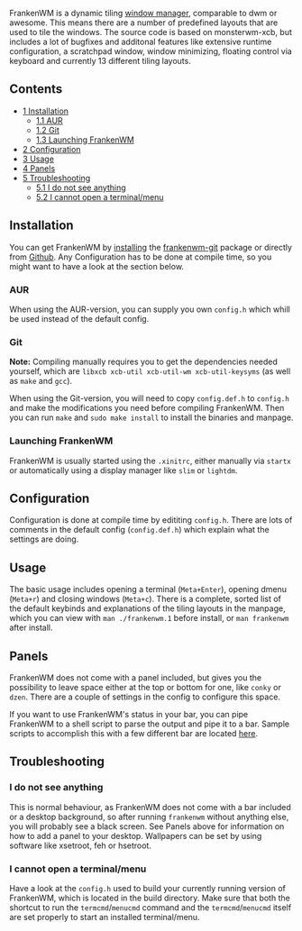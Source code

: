 FrankenWM is a dynamic tiling [window manager](/index.php/Window_manager "Window manager"), comparable to dwm or awesome. This means there are a number of predefined layouts that are used to tile the windows. The source code is based on monsterwm-xcb, but includes a lot of bugfixes and additonal features like extensive runtime configuration, a scratchpad window, window minimizing, floating control via keyboard and currently 13 different tiling layouts.

## Contents

*   [1 Installation](#Installation)
    *   [1.1 AUR](#AUR)
    *   [1.2 Git](#Git)
    *   [1.3 Launching FrankenWM](#Launching_FrankenWM)
*   [2 Configuration](#Configuration)
*   [3 Usage](#Usage)
*   [4 Panels](#Panels)
*   [5 Troubleshooting](#Troubleshooting)
    *   [5.1 I do not see anything](#I_do_not_see_anything)
    *   [5.2 I cannot open a terminal/menu](#I_cannot_open_a_terminal.2Fmenu)

## Installation

You can get FrankenWM by [installing](/index.php/Install "Install") the [frankenwm-git](https://aur.archlinux.org/packages/frankenwm-git/) package or directly from [Github](https://github.com/sulami/FrankenWM). Any Configuration has to be done at compile time, so you might want to have a look at the section below.

### AUR

When using the AUR-version, you can supply you own `config.h` which whill be used instead of the default config.

### Git

**Note:** Compiling manually requires you to get the dependencies needed yourself, which are `libxcb xcb-util xcb-util-wm xcb-util-keysyms` (as well as `make` and `gcc`).

When using the Git-version, you will need to copy `config.def.h` to `config.h` and make the modifications you need before compiling FrankenWM. Then you can run `make` and `sudo make install` to install the binaries and manpage.

### Launching FrankenWM

FrankenWM is usually started using the `.xinitrc`, either manually via `startx` or automatically using a display manager like `slim` or `lightdm`.

## Configuration

Configuration is done at compile time by edititing `config.h`. There are lots of comments in the default config (`config.def.h`) which explain what the settings are doing.

## Usage

The basic usage includes opening a terminal (`Meta+Enter`), opening dmenu (`Meta+r`) and closing windows (`Meta+c`). There is a complete, sorted list of the default keybinds and explanations of the tiling layouts in the manpage, which you can view with `man ./frankenwm.1` before install, or `man frankenwm` after install.

## Panels

FrankenWM does not come with a panel included, but gives you the possibility to leave space either at the top or bottom for one, like `conky` or `dzen`. There are a couple of settings in the config to configure this space.

If you want to use FrankenWM's status in your bar, you can pipe FrankenWM to a shell script to parse the output and pipe it to a bar. Sample scripts to accomplish this with a few different bar are located [here](https://gist.github.com/sulami/d6a53179d6d7479e0709).

## Troubleshooting

### I do not see anything

This is normal behaviour, as FrankenWM does not come with a bar included or a desktop background, so after running `frankenwm` without anything else, you will probably see a black screen. See Panels above for information on how to add a panel to your desktop. Wallpapers can be set by using software like xsetroot, feh or hsetroot.

### I cannot open a terminal/menu

Have a look at the `config.h` used to build your currently running version of FrankenWM, which is located in the build directory. Make sure that both the shortcut to run the `termcmd`/`menucmd` command and the `termcmd`/`menucmd` itself are set properly to start an installed terminal/menu.